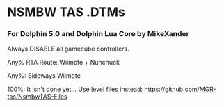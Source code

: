 # NSMBW TAS .DTMs
### For Dolphin 5.0 and Dolphin Lua Core by MikeXander

Always DISABLE all gamecube controllers.

Any% RTA Route: Wiimote + Nunchuck

Any%: Sideways Wiimote

100%: It isn't done yet... Use level files instead: https://github.com/MGR-tas/NsmbwTAS-Files